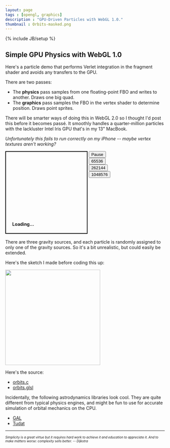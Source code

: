 ```yaml
---
layout: page
tags : [opengl, graphics]
description : "GPU-Driven Particles with WebGL 1.0."
thumbnail : Orbits-masked.png
---
```

{% include JB/setup %}

## Simple GPU Physics with WebGL 1.0

Here's a particle demo that performs Verlet integration in the fragment shader and avoids any transfers to the GPU.

There are two passes:

- The **physics** pass samples from one floating-point FBO and writes to another.  Draws one big quad.
- The **graphics** pass samples the FBO in the vertex shader to determine position.  Draws point sprites.

There will be smarter ways of doing this in WebGL 2.0 so I thought I'd post this before it becomes passé.  It smoothly handles a quarter-million particles with the lackluster Intel Iris GPU that's in my 13" MacBook.

<i>Unfortunately this fails to run correctly on my iPhone -- maybe vertex textures aren't working?</i>

<div style="width:256px;height:256px;border:solid 2px black;position:relative;display:inline-block">
    <div style="z-index:0;bottom:0;left:0;position:absolute;width:100%;padding:20px;font-weight:bold">
        Loading...
    </div>
    <canvas style="z-index:2;bottom:0;left:0;position:absolute;width:400px;height:300px" id="mycanvas" >
    </canvas>
</div>

<div style="width:100px;height:260px;position:relative;display:inline-block">
    <div style="z-index:0;top:0;left:0;position:absolute;width:100%;font-weight:bold">
        <button id="toggle" class="appbtn">Pause</button>
        <button id="256" class="szbtn appbtn">65536</button>
        <button id="512" class="szbtn appbtn selected">262144</button>
        <button id="1024" class="szbtn appbtn">1048576</button>
    </div>
</div>

There are three gravity sources, and each particle is randomly assigned to only one of the gravity sources.  So it's a bit unrealistic, but could easily be extended.

Here's the sketch I made before coding this up:

<a href="{{ ASSET_PATH }}/figures/OrbitsDiagram.jpg">
<img src="{{ ASSET_PATH }}/figures/OrbitsDiagram.jpg"
     class="nice-image"
     style="width:300px">
</a>

Here's the source:

- [orbits.c](https://github.com/prideout/parg/blob/master/demos/orbits.c)
- [orbits.glsl](https://github.com/prideout/parg/blob/master/demos/orbits.glsl)

Incidentally, the following astrodynamics libraries look cool.  They are quite different from typical physics engines, and might be fun to use for accurate simulation of orbital mechanics on the CPU.

- [GAL](http://www.amsat-bda.org/GAL_Home.html)
- [Tudat](https://github.com/Tudat)

---

<i style="font-size:10px">Simplicity is a great virtue but it requires hard work to achieve it and education to appreciate it. And to make matters worse: complexity sells better. -- Dijkstra</i>

<script src="{{ ASSET_PATH }}/scripts/jquery-1.11.2.min.js"></script>
<script src="{{ ASSET_PATH }}/scripts/orbits.js"></script>
<script src="{{ ASSET_PATH }}/scripts/parg.js"></script>
<script>
    var baseurl = '{{ ASSET_PATH }}/';
    var app = new PargApp('#mycanvas', 'play', baseurl, true, {
        alpha: false,
        antialias: false
    });
    $('#toggle').click(function() {
        if ($('#toggle').text() == 'Start') {
            app.module.Window.message('play');
            $('#toggle').text('Pause');
        } else {
            app.module.Window.message('pause');
            $('#toggle').text('Start');
        }
    });
    $('.szbtn').click(function() {
        $('.szbtn').removeClass('selected');
        $(this).addClass('selected');
        app.module.Window.message(this.id);
    });
    $('#interactive').click(function() {
        $('#interactive').toggleClass('selected');
        app.block_interaction = !app.block_interaction;
    });
</script>

